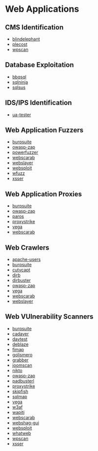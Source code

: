 # Web Applications

CMS Identification
-----------

 * [blindelephant](../tools/blindelephant.md)
 * [plecost](../tools/plecost.md)
 * [wpscan](../tools/wpscan.md)

Database Exploitation
-----------

 * [bbqsql](../tools/bbqsql.md)
 * [sqlninja](../tools/sqlninja.md)
 * [sqlsus](../tools/sqlsus.md)

IDS/IPS Identification
-----------

 * [ua-tester](../tools/UATester.md)


Web Application Fuzzers
-----------

 * [burpsuite](../tools/burpsuite.md)
 * [owasp-zap](../tools/owasp-zap.md)
 * [powerfuzzer](../tools/powerfuzzer.md)
 * [webscarab](../tools/webscarab.md)
 * [webslayer](../tools/webslayer.md)
 * [websploit](../tools/websploit.md)
 * [wfuzz](../tools/wfuzz.md)
 * [xsser](../tools/xsser.md)


Web Application Proxies
-----------

 * [burpsuite](../tools/burpsuite.md)
 * [owasp-zap](../tools/owasp-zap.md)
 * [paros](../tools/paros.md)
 * [proxystrike](../tools/proxystrike.md)
 * [vega](../tools/vega.md)
 * [webscarab](../tools/webscarab.md)

Web Crawlers
-----------

 * [apache-users](../tools/apache-users.md)
 * [burpsuite](../tools/burpsuite.md)
 * [cutycapt](../tools/cutycapt.md)
 * [dirb](../tools/dirb.md)
 * [dirbuster](../tools/dirbuster.md)
 * [owasp-zap](../tools/owasp-zap.md)
 * [vega](../tools/vega.md)
 * [webscarab](../tools/webscarab.md)
 * [webslayer](../tools/webslayer.md)

Web VUlnerability Scanners
-----------

 * [burpsuite](../tools/burpsuite.md)
 * [cadaver](../tools/cadaver.md)
 * [davtest](../tools/davtest.md)
 * [deblaze](../tools/deblaze.md)
 * [fimap](../tools/fimap.md)
 * [golismero](../tools/golismero.md)
 * [grabber](../tools/grabber.md)
 * [joomscan](../tools/joomscan.md)
 * [nikto](../tools/nikto.md)
 * [owasp-zap](../tools/owasp-zap.md)
 * [padbusterl](../tools/padbuster.md)
 * [proxystrike](../tools/proxystrike.md)
 * [skipfish](../tools/skipfish.md)
 * [sqlmap](../tools/sqlmap.md)
 * [vega](../tools/vega.md)
 * [w3af](../tools/w3af.md)
 * [wapiti](../tools/wapti.md)
 * [webscarab](../tools/webscarab.md)
 * [webshag-gui](../tools/webshag-gui.md)
 * [websploit](../tools/websploit.md)
 * [whatweb](../tools/whatweb.md)
 * [wpscan](../tools/wpscan.md)
 * [xsser](../tools/xsser.md)
